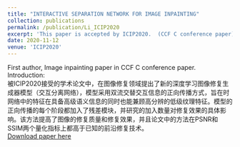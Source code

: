```yaml
---
title: "INTERACTIVE SEPARATION NETWORK FOR IMAGE INPAINTING"
collection: publications
permalink: /publication/Li_ICIP2020
excerpt: 'This paper is accepted by ICIP2020.  (CCF C conference paper)'
date: 2020-11-12
venue: 'ICIP2020'
---
```

First author, Image inpainting paper in CCF C conference paper.
Introduction:  
 被ICIP2020接受的学术论文中，在图像修复领域提出了新的深度学习图像修复生成器模型（交互分离网络），模型采用双流交替交互信息的正向传播方式，旨在时网络中的特征在具备高级语义信息的同时也能兼顾高分辨的低级纹理特征。模型的正向传播的每个阶段都加入了残差模块，并研究的加入数量对修复效果的具体影响。该方法提高了图像的修复质量和修复效果，并且论文中的方法在PSNR和SSIM两个量化指标上都高于已知的前沿修复技术。  
 [Download paper here](http://GuardSkill.github.io/files/Li_ICIP2020.pdf)  
